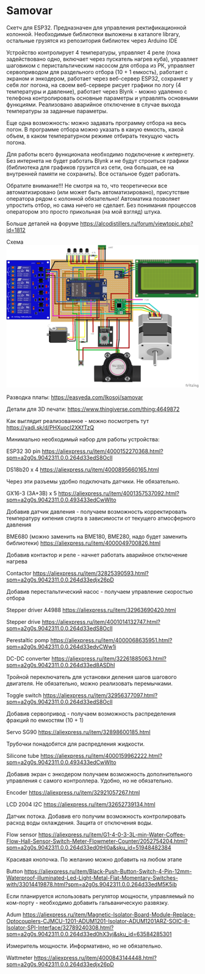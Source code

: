 # Samovar
Скетч для ESP32.
Предназначен для управления ректификационной колонной. Необходимые библиотеки выложены в каталоге library, остальные грузятся из репозитория библиотек через Arduino IDE

Устройство контролирует 4 температуры, управляет 4 реле (пока задействовано одно, включает через пускатель нагрев куба), управляет шаговиком с перистальтическим насосом для отбора из РК, управляет сервоприводом для раздельного отбора (10 + 1 емкость), работает с экраном и энкодером, работает через веб-сервер ESP32, сохраняет у себя лог погона, на своем веб-сервере рисует графики по логу (4 температуры и давление), работает через Blynk  - можно удаленно с телефона контролировать основные параметры и управлять основными функциями. Реализовано аварийное отключение в случае выхода температуры за заданные параметры.

Еще одна возможность: можно задавать программу отбора на весь погон. В программе отбора можно указать в какую емкость, какой объем, в каком температурном режиме отбирать текущую часть погона.

Для работы всего функционала необходимо подключение к интернету. Без интернета не будет работать Blynk и не будут строиться графики (библиотека для графиков грузится из сети, она большая, ее на внутренней памяти не сохранить). Все остальное будет работать. 

Обратите внимание!!! Не смотря на то, что теоретически все автоматизировано (или может быть автоматизировано), присутствие оператора рядом с колонной обязательно! Автоматика позволяет упростить отбор, но сама ничего не сделает. Без понимания процессов оператором это просто прикольная (на мой взгляд) штука.

Больше деталей на форуме
https://alcodistillers.ru/forum/viewtopic.php?id=1812

Схема
![alt text](https://github.com/LKosoj/Samovar/blob/master/Fritzing%20scheme/Samovar_bb.png)


Разводка платы: https://easyeda.com/lkosoj/samovar

Детали для 3D печати: https://www.thingiverse.com/thing:4649872

Как выглядит реализованное - можно посмотреть тут https://yadi.sk/d/PHXuocI2XKfTzQ



Минимально необходимый набор для работы устройства:

ESP32 30 pin https://aliexpress.ru/item/4000152270368.html?spm=a2g0s.9042311.0.0.264d33edS8Ocll

DS18b20 x 4 https://aliexpress.ru/item/4000895660165.html



Через эти разъемы удобно подключать датчики. Не обязательно.

GX16-3 (3A+3B) x 5 https://aliexpress.ru/item/4001357537092.html?spm=a2g0s.9042311.0.0.493433edCwWIto



Добавив датчик давления - получаем возможность корректировать температуру кипения спирта в зависимости от текущего атмосферного давления

BME680 (можно заменить на BME180, BME280, надо будет заменить библиотеки) https://aliexpress.ru/item/4000049700826.html



Добавив контактор и реле - начнет работать аварийное отключение нагрева

Contactor https://aliexpress.ru/item/32825390593.html?spm=a2g0s.9042311.0.0.264d33edjx26pD



Добавив перестальтический насос - получаем управление скоростью отбора

Stepper driver A4988 https://aliexpress.ru/item/32963690420.html

Stepper drive https://aliexpress.ru/item/4001014132747.html?spm=a2g0s.9042311.0.0.264d33edS8Ocll

Perestaltic pomp https://aliexpress.ru/item/4000068635951.html?spm=a2g0s.9042311.0.0.264d33edvCWw1i

DC-DC converter https://aliexpress.ru/item/32261885063.html?spm=a2g0s.9042311.0.0.264d33ed8ASDhI



Тройной переключатель для установки деления шагов шагового двигателя. Не обязательно, можно реализовать перемычками.

Toggle switch https://aliexpress.ru/item/32956377097.html?spm=a2g0s.9042311.0.0.264d33edS8Ocll



Добавив сервопривод - получаем возможность распределения фракций по емкостям (10 + 1)

Servo SG90 https://aliexpress.ru/item/32898600185.html

Трубочки понадобятся для распредления жидкости.

Silicone tube https://aliexpress.ru/item/4000159962222.html?spm=a2g0s.9042311.0.0.493433edCwWIto



Добавив экран с энкодером получаем возможность дополнительного управления с самого контроллера. Удобно, но не обязательно.

Encoder https://aliexpress.ru/item/32921057267.html

LCD 2004 I2C https://aliexpress.ru/item/32652739134.html



Датчик потока. Добавив его получим возможность контролировать расход воды охлаждения. Защита от отключения воды.

Flow sensor https://aliexpress.ru/item/G1-4-0-3-3L-min-Water-Coffee-Flow-Hall-Sensor-Switch-Meter-Flowmeter-Counter/2052754204.html?spm=a2g0s.9042311.0.0.264d33ed0tHl0a&sku_id=51948482384



Красивая кнопочка. По желанию можно добавить на любом этапе

Button https://aliexpress.ru/item/Black-Push-Button-Switch-4-Pin-12mm-Waterproof-illuminated-Led-Light-Metal-Flat-Momentary-Switches-with/33014419878.html?spm=a2g0s.9042311.0.0.264d33edM5K5ib



Если планируется использовать регулятор мощности, управляемый по ком-порту - необходимо добавить гальваническую развязку.

Adum https://aliexpress.ru/item/Magnetic-Isolator-Board-Module-Replace-Optocouplers-CJMCU-1201-ADUM1201-Isolator-ADUM1201ARZ-SOIC-8-Isolator-SPI-Interface/32789240308.html?spm=a2g0s.9042311.0.0.264d33ed0hX3vj&sku_id=63584285301



Измеритель мощности. Информативно, но не обязательно.

Wattmeter https://aliexpress.ru/item/4000843144448.html?spm=a2g0s.9042311.0.0.264d33edjx26pD
